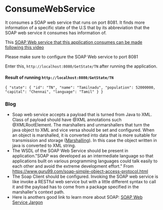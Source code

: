 # ConsumeWebService

It consumes a SOAP web service that runs on port 8081. It finds more information of a specific state of the U.S that by its abbreviation that the SOAP web service it consumes has information of.
<p>This <a href="https://www.youtube.com/watch?v=SiFSNtDAIS0">SOAP Web service that this application consumes can be made following this video</a><p>
<p> Please make sure to configure the SOAP Web service to port 8081</p>


Enter this, `http://localhost:8080/GetState/TN` after running the application.
#### Result of running `http://localhost:8080/GetState/TN`
`{
    "state": {
        "id": "TN",
        "name": "Tamilnadu",
        "population": 52000000,
        "capital": "Chennai",
        "language": "Tamil"
    }
}`

### Blog
- Soap web service accepts a payload that is turned from Java to XML. Class of payload should have @XML annotations such @XMLRootElement. The marshallers and unmarshallers that turn the java object to XML and vice versa should be set and configured. When an object is marshalled, it is converted into data that is more suitable for transmission and storage (<a href ="https://en.wikipedia.org/wiki/Marshalling_(computer_science)">Marshalling</a>). In this case the object written in java is converted to XML string.
- The WSDL of the SOAP Web Service should be present in application."SOAP was developed as an intermediate language so that applications built on various programming languages could talk easily to each other and avoid the extreme development effort."
From <https://www.guru99.com/soap-simple-object-access-protocol.html> 
- The Soap Client should be configured.
 Invoking the SOAP web service is like invoke a RESTful web service but with a little different syntax to call it and the payload has to come from a package specified in the marshaller's context path.
- Here is anothers  good link to learn more about SOAP: <a href="https://www.youtube.com/watch?v=C53G6R5EVys">SOAP Web Service Jargon</a>



